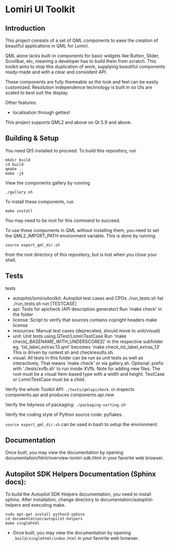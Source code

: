 # Lomiri UI Toolkit


## Introduction

This project consists of a set of QML components to ease the creation of
beautiful applications in QML for Lomiri.

QML alone lacks built-in components for basic widgets like Button, Slider,
Scrollbar, etc, meaning a developer has to build them from scratch. This
toolkit aims to stop this duplication of work, supplying beautiful components
ready-made and with a clear and consistent API.

These components are fully themeable so the look and feel can be easily
customized. Resolution independence technology is built in so UIs are scaled
to best suit the display.

Other features:
- localisation through gettext

This project supports QML2 and above on Qt 5.9 and above.


## Building & Setup

You need Qt5 installed to proceed. To build this repository, run
```
mkdir build
cd build
qmake ..
make -j4
```

View the components gallery by running
```
./gallery.sh
```

To install these components, run
```
make install
```
You may need to be root for this command to succeed.

To use these components in QML without installing them, you need to set the
QML2_IMPORT_PATH environment variable. This is done by running
```
source export_qml_dir.sh
```
from the root directory of this repository, but is lost when you close your
shell.


## Tests

tests
 - autopilot/lomiriuitoolkit: Autopilot test cases and CPOs
   ./run_tests.sh list
   ./run_tests.sh run [TESTCASE]
 - api: Tests for apicheck (API description generator)
   Run 'make check' in the folder
 - license: Script to verify that sources contains copright headers
   make license
 - resources: Manual test cases (deprecated, should move to unit/visual)
 - unit:
   Unit tests using QTest/LomiriTestCase
   Run 'make check[_BASENAME_WITH_UNDERSCORES]' in the respective subfolder
   eg. 'tst_label_extras.13.qml' becomes 'make check_tst_label_extras_13'
   This is driven by runtest.sh and checkresults.sh.
  - visual: All tests in this folder can be run as unit tests as well as
    interactively. That means 'make check' or via gallery.sh.
    Optional: prefix with './tests/xvfb.sh' to run inside XVfb.
    Note for adding new files: The root must be a visual Item-based type
    with a width and height. TestCase or LomiriTestCase must be a child.

 Verify the whole Toolkit API:
 `./tests/qmlapicheck.sh` inspects components.api and produces components.api.new

 Verify the tidyness of packaging:
 `./packaging-sorting.sh`

 Verify the coding style of Python source code:
 pyflakes .

 `source export_qml_dir.sh` can be used in bash to setup the environment.


## Documentation

Once built, you may view the documentation by opening
  documentation/html/overview-lomiri-sdk.html
in your favorite web browser.

## Autopilot SDK Helpers Documentation (Sphinx docs):

To build the Autopilot SDK Helpers documentation, you need to install sphinx.
After installation, change directory to documentation/autopilot-helpers
and executing make.

```
sudo apt-get install python3-sphinx
cd documentation/autopilot-helpers
make singlehtml
```

 * Once built, you may view the documentation by opening
 `_build/singlehtml/index.html` in your favorite web browser.
